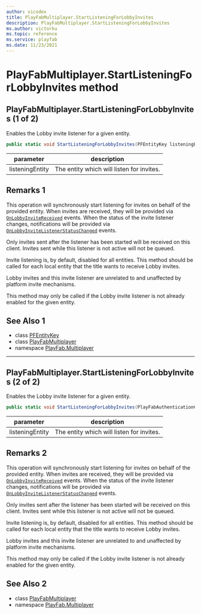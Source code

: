 ```yaml
---
author: vicodex
title: PlayFabMultiplayer.StartListeningForLobbyInvites
description: PlayFabMultiplayer.StartListeningForLobbyInvites
ms.author: victorku
ms.topic: reference
ms.service: playfab
ms.date: 11/23/2021
---
```


# PlayFabMultiplayer.StartListeningForLobbyInvites method
## PlayFabMultiplayer.StartListeningForLobbyInvites (1 of 2)

Enables the Lobby invite listener for a given entity.

```csharp
public static void StartListeningForLobbyInvites(PFEntityKey listeningEntity)
```

| parameter | description |
| --- | --- |
| listeningEntity | The entity which will listen for invites. |

## Remarks 1

This operation will synchronously start listening for invites on behalf of the provided entity. When invites are received, they will be provided via [`OnLobbyInviteReceived`](./OnLobbyInviteReceived.md) events. When the status of the invite listener changes, notifications will be provided via [`OnLobbyInviteListenerStatusChanged`](./OnLobbyInviteListenerStatusChanged.md) events.

Only invites sent after the listener has been started will be received on this client. Invites sent while this listener is not active will not be queued.

Invite listening is, by default, disabled for all entities. This method should be called for each local entity that the title wants to receive Lobby invites.

Lobby invites and this invite listener are unrelated to and unaffected by platform invite mechanisms.

This method may only be called if the Lobby invite listener is not already enabled for the given entity.

## See Also 1

* class [PFEntityKey](../PFEntityKey.md)
* class [PlayFabMultiplayer](../PlayFabMultiplayer.md)
* namespace [PlayFab.Multiplayer](../../PlayFabMultiplayerSDK.md)

---

## PlayFabMultiplayer.StartListeningForLobbyInvites (2 of 2)

Enables the Lobby invite listener for a given entity.

```csharp
public static void StartListeningForLobbyInvites(PlayFabAuthenticationContext listeningEntity)
```

| parameter | description |
| --- | --- |
| listeningEntity | The entity which will listen for invites. |

## Remarks 2

This operation will synchronously start listening for invites on behalf of the provided entity. When invites are received, they will be provided via [`OnLobbyInviteReceived`](./OnLobbyInviteReceived.md) events. When the status of the invite listener changes, notifications will be provided via [`OnLobbyInviteListenerStatusChanged`](./OnLobbyInviteListenerStatusChanged.md) events.

Only invites sent after the listener has been started will be received on this client. Invites sent while this listener is not active will not be queued.

Invite listening is, by default, disabled for all entities. This method should be called for each local entity that the title wants to receive Lobby invites.

Lobby invites and this invite listener are unrelated to and unaffected by platform invite mechanisms.

This method may only be called if the Lobby invite listener is not already enabled for the given entity.

## See Also 2

* class [PlayFabMultiplayer](../PlayFabMultiplayer.md)
* namespace [PlayFab.Multiplayer](../../PlayFabMultiplayerSDK.md)

